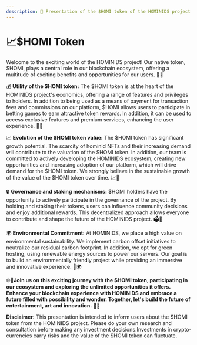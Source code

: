 ```yaml
---
description: 🚀 Presentation of the $HOMI token of the HOMINIDS project 🌟
---
```


# 📈$HOMI Token

Welcome to the exciting world of the HOMINIDS project! Our native token, $HOMI, plays a central role in our blockchain ecosystem, offering a multitude of exciting benefits and opportunities for our users. 🦍💎





💰 **Utility of the $HOMI token:** The $HOMI token is at the heart of the HOMINIDS project's economics, offering a range of features and privileges to holders. In addition to being used as a means of payment for transaction fees and commissions on our platform, $HOMI allows users to participate in betting games to earn attractive token rewards. In addition, it can be used to access exclusive features and premium services, enhancing the user experience. 💸🎁



📈 **Evolution of the $HOMI token value:** The $HOMI token has significant growth potential. The scarcity of hominid NFTs and their increasing demand will contribute to the valuation of the $HOMI token. In addition, our team is committed to actively developing the HOMINIDS ecosystem, creating new opportunities and increasing adoption of our platform, which will drive demand for the $HOMI token. We strongly believe in the sustainable growth of the value of the $HOMI token over time. 📈💪



🔒 **Governance and staking mechanisms:** $HOMI holders have the opportunity to actively participate in the governance of the project. By holding and staking their tokens, users can influence community decisions and enjoy additional rewards. This decentralized approach allows everyone to contribute and shape the future of the HOMINIDS project. 🗳️🤝



🌍 **Environmental Commitment:** At HOMINIDS, we place a high value on environmental sustainability. We implement carbon offset initiatives to neutralize our residual carbon footprint. In addition, we opt for green hosting, using renewable energy sources to power our servers. Our goal is to build an environmentally friendly project while providing an immersive and innovative experience. 🌱🌍





🌐💬**Join us on this exciting journey with the $HOMI token, participating in our ecosystem and exploring the unlimited opportunities it offers. Enhance your blockchain experience with HOMINIDS and embrace a future filled with possibility and wonder. Together, let's build the future of entertainment, art and innovation.** 🚀🌟



**Disclaimer:** This presentation is intended to inform users about the $HOMI token from the HOMINIDS project. Please do your own research and consultation before making any investment decisions.Investments in crypto-currencies carry risks and the value of the $HOMI token can fluctuate.
